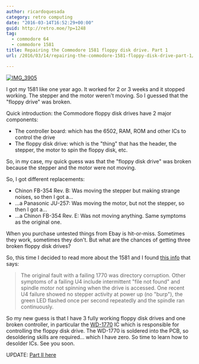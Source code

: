 ```yaml
---
author: ricardoquesada
category: retro computing
date: "2016-03-14T16:52:29+00:00"
guid: http://retro.moe/?p=1248
tag:
  - commodore 64
  - commodore 1581
title: Repairing the Commodore 1581 floppy disk drive. Part 1
url: /2016/03/14/repairing-the-commodore-1581-floppy-disk-drive-part-1/

---
```

[![IMG_3905](/wp-content/uploads/2016/03/img_3905.jpg?w=700)](/wp-content/uploads/2016/03/img_3905.jpg)

I got my 1581 like one year ago. It worked for 2 or 3 weeks and it stopped working.
The stepper and the motor weren't moving.
So I guessed that the "floppy drive" was broken.

Quick introduction: the Commodore floppy disk drives have 2 major components:

- The controller board: which has the 6502, RAM, ROM and other ICs to control the drive
- The floppy disk drive: which is the "thing" that has the header, the stepper, the motor to spin the floppy disk, etc.

So, in my case, my quick guess was that the "floppy disk drive" was broken because the stepper and the motor were not moving.

So, I got different replacements:

- Chinon FB-354 Rev. B: Was moving the stepper but making strange noises, so then I got a...
- ...a Panasonic JU-257: Was moving the motor, but not the stepper, so then I got a...
- ...a Chinon FB-354 Rev. E: Was not moving anything. Same symptoms as the original one.

When you purchase untested things from Ebay is hit-or-miss.
Sometimes they work, sometimes they don't.
But what are the chances of getting three broken floppy disk drives?

So, this time I decided to read more about the 1581 and I found [this info](http://personalpages.tds.net/~rcarlsen/cbm/1581/1581.txt) that says:

> The original fault with a failing 1770 was directory corruption. Other
> symptoms of a failing U4 include intermittent "file not found" and spindle
> motor not spinning when the drive is accessed. One recent U4 failure showed
> no stepper activity at power up (no "burp"), the green LED flashed once per
> second repeatedly and the spindle ran continuously.

So my new guess is that I have 3 fully working floppy disk drives and one broken controller,
in particular the [WD-1770](https://en.wikipedia.org/wiki/Western_Digital_FD1771) IC which is responsible for controlling the floppy disk drive.
The WD-1770 is soldered into the PCB, so desoldering skills are required... which I have zero.
So time to learn how to desolder ICs. See you soon.

UPDATE: [Part II here](/2016/06/19/repairing-the-commodore-1581-floppy-disk-drive-part-2/)
